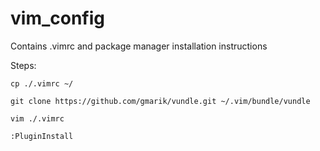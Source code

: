 vim_config
==========

Contains .vimrc and package manager installation instructions

Steps:

```cp ./.vimrc ~/```

```git clone https://github.com/gmarik/vundle.git ~/.vim/bundle/vundle```

```vim ./.vimrc```

```:PluginInstall```
